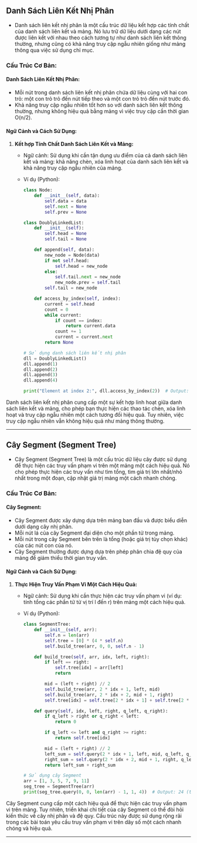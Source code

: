 ## Danh Sách Liên Kết Nhị Phân

- Danh sách liên kết nhị phân là một cấu trúc dữ liệu kết hợp các tính chất của danh sách liên kết và mảng. Nó lưu trữ dữ liệu dưới dạng các nút được liên kết với nhau theo cách tương tự như danh sách liên kết thông thường, nhưng cũng có khả năng truy cập ngẫu nhiên giống như mảng thông qua việc sử dụng chỉ mục.

### Cấu Trúc Cơ Bản:

#### Danh Sách Liên Kết Nhị Phân:

- Mỗi nút trong danh sách liên kết nhị phân chứa dữ liệu cùng với hai con trỏ: một con trỏ trỏ đến nút tiếp theo và một con trỏ trỏ đến nút trước đó.
- Khả năng truy cập ngẫu nhiên tốt hơn so với danh sách liên kết thông thường, nhưng không hiệu quả bằng mảng vì việc truy cập cần thời gian O(n/2).

#### Ngữ Cảnh và Cách Sử Dụng:

1. **Kết hợp Tính Chất Danh Sách Liên Kết và Mảng:**

   - Ngữ cảnh: Sử dụng khi cần tận dụng ưu điểm của cả danh sách liên kết và mảng: khả năng chèn, xóa linh hoạt của danh sách liên kết và khả năng truy cập ngẫu nhiên của mảng.
   - Ví dụ (Python):

     ```python
     class Node:
         def __init__(self, data):
             self.data = data
             self.next = None
             self.prev = None

     class DoublyLinkedList:
         def __init__(self):
             self.head = None
             self.tail = None

         def append(self, data):
             new_node = Node(data)
             if not self.head:
                 self.head = new_node
             else:
                 self.tail.next = new_node
                 new_node.prev = self.tail
             self.tail = new_node

         def access_by_index(self, index):
             current = self.head
             count = 0
             while current:
                 if count == index:
                     return current.data
                 count += 1
                 current = current.next
             return None

     # Sử dụng danh sách liên kết nhị phân
     dll = DoublyLinkedList()
     dll.append(1)
     dll.append(2)
     dll.append(3)
     dll.append(4)

     print("Element at index 2:", dll.access_by_index(2))  # Output: 3
     ```

Danh sách liên kết nhị phân cung cấp một sự kết hợp linh hoạt giữa danh sách liên kết và mảng, cho phép bạn thực hiện các thao tác chèn, xóa linh hoạt và truy cập ngẫu nhiên một cách tương đối hiệu quả. Tuy nhiên, việc truy cập ngẫu nhiên vẫn không hiệu quả như mảng thông thường.

---

## Cây Segment (Segment Tree)

- Cây Segment (Segment Tree) là một cấu trúc dữ liệu cây được sử dụng để thực hiện các truy vấn phạm vi trên một mảng một cách hiệu quả. Nó cho phép thực hiện các truy vấn như tìm tổng, tìm giá trị lớn nhất/nhỏ nhất trong một đoạn, cập nhật giá trị mảng một cách nhanh chóng.

### Cấu Trúc Cơ Bản:

#### Cây Segment:

- Cây Segment được xây dựng dựa trên mảng ban đầu và được biểu diễn dưới dạng cây nhị phân.
- Mỗi nút lá của cây Segment đại diện cho một phần tử trong mảng.
- Mỗi nút trong cây Segment bên trên là tổng (hoặc giá trị tùy chọn khác) của các nút con của nó.
- Cây Segment thường được dựng dựa trên phép phân chia đệ quy của mảng để giảm thiểu thời gian truy vấn.

#### Ngữ Cảnh và Cách Sử Dụng:

1. **Thực Hiện Truy Vấn Phạm Vi Một Cách Hiệu Quả:**

   - Ngữ cảnh: Sử dụng khi cần thực hiện các truy vấn phạm vi (ví dụ: tính tổng các phần tử từ vị trí l đến r) trên mảng một cách hiệu quả.
   - Ví dụ (Python):

     ```python
     class SegmentTree:
         def __init__(self, arr):
             self.n = len(arr)
             self.tree = [0] * (4 * self.n)
             self.build_tree(arr, 0, 0, self.n - 1)

         def build_tree(self, arr, idx, left, right):
             if left == right:
                 self.tree[idx] = arr[left]
                 return

             mid = (left + right) // 2
             self.build_tree(arr, 2 * idx + 1, left, mid)
             self.build_tree(arr, 2 * idx + 2, mid + 1, right)
             self.tree[idx] = self.tree[2 * idx + 1] + self.tree[2 * idx + 2]

         def query(self, idx, left, right, q_left, q_right):
             if q_left > right or q_right < left:
                 return 0

             if q_left <= left and q_right >= right:
                 return self.tree[idx]

             mid = (left + right) // 2
             left_sum = self.query(2 * idx + 1, left, mid, q_left, q_right)
             right_sum = self.query(2 * idx + 2, mid + 1, right, q_left, q_right)
             return left_sum + right_sum

     # Sử dụng cây Segment
     arr = [1, 3, 5, 7, 9, 11]
     seg_tree = SegmentTree(arr)
     print(seg_tree.query(0, 0, len(arr) - 1, 1, 4))  # Output: 24 (tổng các phần tử từ vị trí 1 đến 4)
     ```

Cây Segment cung cấp một cách hiệu quả để thực hiện các truy vấn phạm vi trên mảng. Tuy nhiên, triển khai chi tiết của cây Segment có thể đòi hỏi kiến thức về cây nhị phân và đệ quy. Cấu trúc này được sử dụng rộng rãi trong các bài toán yêu cầu truy vấn phạm vi trên dãy số một cách nhanh chóng và hiệu quả.

---
